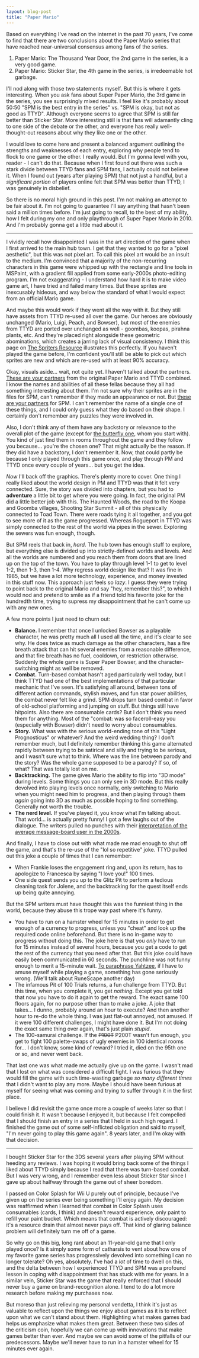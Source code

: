 ```yaml
---
layout: blog-post
title: "Paper Mario"
---
```

Based on everything I've read on the internet in the past 70 years, I've come to find that there are two conclusions about the Paper Mario series that have reached near-universal consensus among fans of the series.

1. Paper Mario: The Thousand Year Door, the 2nd game in the series, is a very good game.
2. Paper Mario: Sticker Star, the 4th game in the series, is irredeemable hot garbage.

I'll nod along with those two statements myself. But this is where it gets interesting. When you ask fans about Super Paper Mario, the 3rd game in the series, you see surprisingly mixed results. I feel like it's probably about 50:50 "SPM is the best entry in the series" vs. "SPM is okay, but not as good as TTYD". Although everyone seems to agree that SPM is still far better than Sticker Star. More interesting still is that fans will adamantly cling to one side of the debate or the other, and everyone has really well-thought-out reasons about why they like one or the other.

I would love to come here and present a balanced argument outlining the strengths and weaknesses of each entry, exploring why people tend to flock to one game or the other. I really would. But I'm gonna level with you, reader - I can't do that. Because when I first found out there was such a stark divide between TTYD fans and SPM fans, I actually could not believe it. When I found out (years after playing SPM) that not just a handful, but a _significant portion_ of players online felt that SPM was better than TTYD, I was genuinely in disbelief.

So there is no moral high ground in this post. I'm not making an attempt to be fair about it. I'm not going to guarantee I'll say anything that hasn't been said a million times before. I'm just going to recall, to the best of my ability, how I felt during my one and only playthrough of Super Paper Mario in 2010. And I'm probably gonna get a little mad about it.

---

I vividly recall how disappointed I was in the art direction of the game when I first arrived to the main hub town. I get that they wanted to go for a "pixel aesthetic", but this was not pixel art. To call this pixel art would be an insult to the medium. I'm convinced that a majority of the non-recurring characters in this game were whipped up with the rectangle and line tools in MSPaint, with a gradient fill applied from some early-2000s photo-editing program. I'm not exaggerating - I understand how hard it is to make video game art, I have tried and failed many times. But these sprites are inexcusably hideous, and way below the standard of what I would expect from an official Mario game.

And maybe this would work if they went all the way with it. But they still have assets from TTYD re-used all over the game. Our heroes are obviously unchanged (Mario, Luigi, Peach, and Bowser), but most of the enemies from TTYD are ported over unchanged as well - goombas, koopas, pirahna plants, etc. And they're placed right alongside these geometric abominations, which creates a jarring lack of visual consistency. I think this page on [The Spriters Resource](https://www.spriters-resource.com/wii/superpapermario/) illustrates this perfectly. If you haven't played the game before, I'm confident you'll still be able to pick out which sprites are new and which are re-used with at least 90% accuracy.

Okay, visuals aside... wait, not quite yet. I haven't talked about the partners. [These are your partners](https://www.spriters-resource.com/wii/superpapermario/sheet/28562/) from the original Paper Mario and TTYD combined. I know the names and abilities of all these fellas because they all had something interesting about them. I'm not sure why their sprites are in the files for SPM, can't remember if they made an appearance or not. But [these are your partners](https://www.spriters-resource.com/wii/superpapermario/sheet/64610/) for SPM. I can't remember the name of a single one of these things, and I could only guess what they do based on their shape. I certainly don't remember any puzzles they were involved in.

Also, I don't think any of them have any backstory or relevance to the overall plot of the game (except for [the butterfly one](https://www.spriters-resource.com/wii/superpapermario/sheet/64612/), whom you start with). You kind of just find them in rooms throughout the game and they follow you because... you're the chosen one? That might actually be the reason. If they did have a backstory, I don't remember it. Now, that could partly be because I only played through this game once, and play through PM and TTYD once every couple of years... but you get the idea.

_Now_ I'll back off the graphics. There's plenty more to cover. One thing I really liked about the world design in PM and TTYD was that it felt very connected. Sure, the story was divided into chapters, but you had to **adventure** a little bit to get where you were going. In fact, the original PM did a little better job with this. The Haunted Woods, the road to the Koopa and Goomba villages, Shooting Star Summit - all of this physically connected to Toad Town. There were roads tying it all together, and you got to see more of it as the game progressed. Whereas Rogueport in TTYD was simply connected to the rest of the world via pipes in the sewer. Exploring the sewers was fun enough, though.

But SPM reels that back in, _hard_. The hub town has enough stuff to explore, but everything else is divided up into strictly-defined worlds and levels. And all the worlds are numbered and you reach them from doors that are lined up on the top of the town. You have to play through level 1-1 to get to level 1-2, then 1-3, then 1-4. Why regress world design like that? It was fine in 1985, but we have a lot more technology, experience, and money invested in this stuff now. This approach just feels so _lazy_. I guess they were trying to point back to the original Mario and say "hey, remember this?", to which I would nod and pretend to smile as if a friend told his favorite joke for the hundredth time, trying to supress my disappointment that he can't come up with any new ones.

A few more points I just need to churn out:
* __Balance.__ I remember that once I unlocked Bowser as a playable character, he was pretty much all I used all the time, and it's clear to see why. He does twice as much damage as the other characters, has a fire breath attack that can hit several enemies from a reasonable difference, and that fire breath has no fuel, cooldown, or restriction otherwise. Suddenly the whole game is Super Paper Bowser, and the character-switching might as well be removed.
* __Combat.__ Turn-based combat hasn't aged particularly well today, but I think TTYD had one of the best implementations of that particular mechanic that I've seen. It's satisfying all around, between tons of different action commands, stylish moves, and fun star power abilities, the combat never felt like a grind. SPM drops turn based combat in favor of old-school platforming and jumping on stuff. But things still have hitpoints. Also there are consumable cards? But I don't think you need them for anything. Most of the "combat: was so faceroll-easy you (especially with Bowser) didn't need to worry about consumables.
* __Story.__ What was with the serious world-ending tone of this "Light Prognosticus" or whatever? And the weird wedding thing? I don't remember much, but I definitely remember thinking this game alternated rapidly between trying to be satirical and silly and trying to be serious, and I wasn't sure what to think. Where was the line between parody and the story? Was the whole game supposed to be a parody? If so, of what? That was totally lost on me.
* __Backtracking.__ The game gives Mario the ability to flip into "3D mode" during levels. Some things you can only see in 3D mode. But this really devolved into playing levels once normally, only switching to Mario when you might need him to progress, and then playing through them _again_ going into 3D as much as possible hoping to find something. Generally not worth the trouble.
* __The nerd level.__ If you've played it, you know what I'm talking about. That world... is actually pretty funny! I got a few laughs out of the dialogue. The writers pulled no punches with their [interpretation of the average message-board user in the 2000s](https://youtu.be/QzeVgSLU4fE?t=2m44s).

And finally, I have to close out with what made me mad enough to shut off the game, and that's the re-use of the "lol so repetitive" joke. TTYD pulled out this joke a couple of times that I can remember:

* When Frankie loses the engagement ring and, upon its return, has to apologize to Francesca by saying "I love you!" 100 times.
* One side quest sends you up to the Glitz Pit to perform a tedious cleaning task for Jolene, and the backtracking for the quest itself ends up being quite annoying.

But the SPM writers must have thought this was the funniest thing in the world, because they abuse this trope way past where it's funny.

* You have to run on a hamster wheel for 15 minutes in order to get enough of a currency to progress, unless you "cheat" and look up the required code online beforehand. But there is no in-game way to progress without doing this. The joke here is that you _only_ have to run for 15 minutes instead of several hours, because you get a code to get the rest of the currency that you need after that. But this joke could have easily been communicated in 60 seconds. The punchline was not funny enough to merit a 15-minute wait. [To paraphrase Yahtzee](https://youtu.be/CdfrF4Q6TkQ?t=2m48s), if I have to amuse myself while playing a game, something has gone seriously wrong. (We'll talk about RuneScape another day)
* The infamous Pit of 100 Trials returns, a fun challenge from TTYD. But this time, when you complete it, you get _nothing_. Except you get told that now you have to do it again to get the reward. The exact same 100 floors again, for no purpose other than to make a joke. A joke that takes... I dunno, probably around an hour to execute? And then another hour to re-do the whole thing. I was just flat-out annoyed, not amused. If it were 100 different challenges, I might have done it. But I'm not doing the exact same thing over again, that's just plain _stupid_.
* The 100-samurai challenge. If the ~~P100T~~ P200T wasn't fun enough, you get to fight 100 palette-swaps of ugly enemies in 100 identical rooms for... I don't know, some kind of reward? I tried it, died on the 95th one or so, and never went back.

That last one was what made me actually give up on the game. I wasn't mad that I lost on what was considered a difficult fight. I was furious that they would fill the game with such time-wasting garbage _so many different times_ that I didn't want to play any more. Maybe I should have been furious at myself for seeing what was coming and trying to suffer through it in the first place.

I believe I did revisit the game once more a couple of weeks later so that I could finish it. It wasn't because I enjoyed it, but because I felt compelled that I should finish an entry in a series that I held in such high regard. I finished the game out of some self-inflicted obligation and said to myself, "I'm never going to play this game again". 8 years later, and I'm okay with that decision.

---

I bought Sticker Star for the 3DS several years after playing SPM without heeding any reviews. I was hoping it would bring back some of the things I liked about TTYD simply because I read that there was turn-based combat. But I was very wrong, and I remember even less about Sticker Star since I gave up about halfway through the game out of sheer boredom.

I passed on Color Splash for Wii U purely out of principle, because I've given up on the series ever being something I'll enjoy again. My decision was reaffirmed when I learned that combat in Color Splash uses consumables (cards, I think) and doesn't reward experience, only paint to refill your paint bucket. Which means that combat is actively discouraged: it's a resource drain that almost never pays off. That kind of glaring balance problem will definitely turn me off of a game.

So why go on this big, long rant about an 11-year-old game that I only played once? Is it simply some form of catharsis to vent about how one of my favorite game series has progressively devolved into something I can no longer tolerate? Oh yes, absolutely. I've had a _lot_ of time to dwell on this, and the delta between how I experienced TTYD and SPM was a profound lesson in coping with disappointment that has stuck with me for years. In a similar vein, Sticker Star was the game that really enforced that I should never buy a game on brand-recognition alone. I tend to do a lot more research before making my purchases now.

But moreso than just relieving my personal vendetta, I think it's just as valuable to reflect upon the things we enjoy about games as it is to reflect upon what we can't stand about them. Highlighting what makes games bad helps us emphasize what makes them great. Between these two sides of the criticism coin, hopefully we can come up with innovations that make games better than ever. And maybe we can avoid some of the pitfalls of our predecessors. Maybe we'll never have to run in a hamster wheel for 15 minutes ever again.